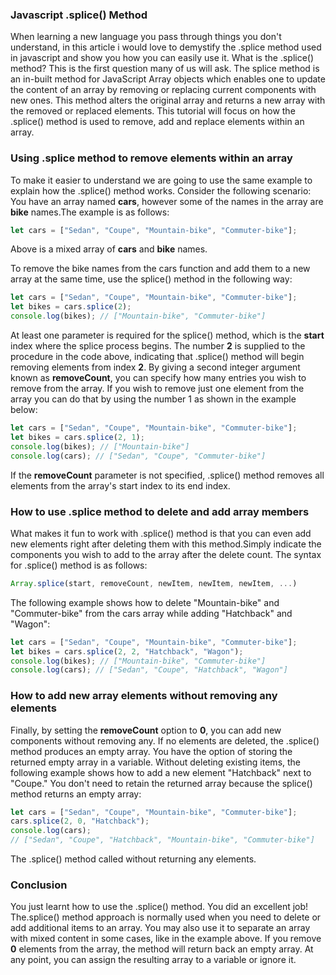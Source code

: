### Javascript .splice() Method
When learning a new language you pass through things you don't understand, in this article i would love to demystify the .splice method used in javascript and show you how you can easily use it.
What is the .splice() method? This is the first question many of us will ask. The splice method is an in-built method for JavaScript Array objects which enables one to update the content of an array by removing or replacing current components with new ones.
This method alters the original array and returns a new array with the removed or replaced elements.
This tutorial will focus on how the .splice() method is used to remove, add and replace elements within an array.

### Using .splice method to remove elements within an array
To make it easier to understand we are going to use the same example to explain how the .splice() method works.
Consider the following scenario: You have an array named **cars**, however some of the names in the array are **bike** names.The example is as follows: 

```js
let cars = ["Sedan", "Coupe", "Mountain-bike", "Commuter-bike"];
```

Above is a mixed array of **cars** and **bike** names.

To remove the bike names from the cars function and add them to a new array at the same time, use the splice() method in the following way: 

```js
let cars = ["Sedan", "Coupe", "Mountain-bike", "Commuter-bike"];
let bikes = cars.splice(2);
console.log(bikes); // ["Mountain-bike", "Commuter-bike"]
```
At least one parameter is required for the splice() method, which is the **start** index where the splice process begins. 
The number **2** is supplied to the procedure in the code above, indicating that .splice() method will begin removing elements from index **2**.
By giving a second integer argument known as **removeCount**, you can specify how many entries you wish to remove from the array. 
If you wish to remove just one element from the array you can do that by using the number 1 as shown in the example below:
```js
let cars = ["Sedan", "Coupe", "Mountain-bike", "Commuter-bike"];
let bikes = cars.splice(2, 1);
console.log(bikes); // ["Mountain-bike"]
console.log(cars); // ["Sedan", "Coupe", "Commuter-bike"]
```
If the **removeCount** parameter is not specified, .splice() method removes all elements from the array's start index to its end index.

### How to use .splice method to delete and add array members
What makes it fun to work with .splice() method is that you can even add new elements right after deleting them with this method.Simply indicate the components you wish to add to the array after the delete count.
The syntax for .splice() method is as follows:
```js
Array.splice(start, removeCount, newItem, newItem, newItem, ...)
```

The following example shows how to delete "Mountain-bike" and "Commuter-bike" from the cars array while adding "Hatchback" and "Wagon":

```js
let cars = ["Sedan", "Coupe", "Mountain-bike", "Commuter-bike"];
let bikes = cars.splice(2, 2, "Hatchback", "Wagon");
console.log(bikes); // ["Mountain-bike", "Commuter-bike"]
console.log(cars); // ["Sedan", "Coupe", "Hatchback", "Wagon"]
```

### How to add new array elements without removing any elements
Finally, by setting the **removeCount** option to **0**, you can add new components without removing any.
If no elements are deleted, the .splice() method produces an empty array.
You have the option of storing the returned empty array in a variable. 
Without deleting existing items, the following example shows how to add a new element "Hatchback" next to "Coupe."
You don't need to retain the returned array because the splice() method returns an empty array: 

```js
let cars = ["Sedan", "Coupe", "Mountain-bike", "Commuter-bike"];
cars.splice(2, 0, "Hatchback");
console.log(cars); 
// ["Sedan", "Coupe", "Hatchback", "Mountain-bike", "Commuter-bike"]
```
The .splice() method called without returning any elements.

### Conclusion
You just learnt how to use the .splice() method.
You did an excellent job! 
The.splice() method approach is normally used when you need to delete or add additional items to an array.
You may also use it to separate an array with mixed content in some cases, like in the example above. 
If you remove **0** elements from the array, the method will return back an empty array.
At any point, you can assign the resulting array to a variable or ignore it.